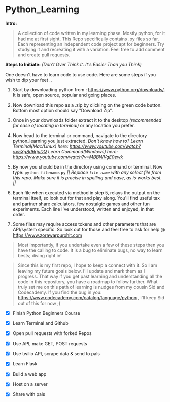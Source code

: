 # Python_Learning

**Intro:**

> A collection of code written in my learning phase. Mostly python, for it had me at first sight. This Repo specifically contains .py files so far. Each representing an independent code project apt for beginners. Try studying it and recreating it with a variation. Feel free to add comment and create pull requests. 

**Steps to Initiate:** *(Don't Over Think It. It's Easier Than you Think)*

One doesn't have to learn code to use code. Here are some steps if you wish to dip your feet ..

1. Start by downloading python from : https://www.python.org/downloads/. It is safe, open source, popular and going places.

2. Now download this repo as a .zip by clicking on the green code button. Bottom most option should say "Download Zip".

3. Once in your downloads folder extract it to the desktop *(recommended for ease of locating in terminal)* or any location you prefer. 

4. Now head to the terminal or command, navigate to the directory python_learning you just extracted. *Don't know how to? Learn Terminal(Mac/Linux) here: https://www.youtube.com/watch?v=5XgBd6rjuDQ Learn Command(Windows) here: https://www.youtube.com/watch?v=MBBWVgE0ewk*

5. By now you should be in the directory using command or terminal. Now type: `python filename.py`   *|| Replace `file name` with any select file from this repo. Make sure it is precise in spelling and case, as is works best. ||*

6. Each file when executed via method in step 5, relays the output on the terminal itself, so look out for that and play along. You'll find useful tax and partner share calculators, few nostalgic games and other fun experiments. Each line I've understood, written and enjoyed, in that order. 

7. Some files may require access tokens and other parameters that are API/system specific. So look out for those and feel free to ask for help @ https://www.zorawarpurohit.com

> Most importantly, if you undertake even a few of these steps then you have the calling to code. It is a bug to eliminate bugs, no way to learn bests; diving right in!

> Since this is my first repo, I hope to keep a connect with it. So I am leaving my future goals below.
I'll update and mark them as I progress. That way if you get past learning and understanding all the code in this repository, you have a roadmap to follow further. What truly set me on this path of learning is nudges from my cousin Sid and Codecademy.
If you find the bug in you: https://www.codecademy.com/catalog/language/python , I'll keep Sid out of this for now ;)

- [x] Finish Python Beginners Course
- [x] Learn Terminal and Github
- [x] Open pull requests with forked Repos
- [x] Use API, make GET, POST requests
- [x] Use twilio API, scrape data & send to pals
- [x] Learn Flask
- [x] Build a web app
- [x] Host on a server
- [x] Share with pals



